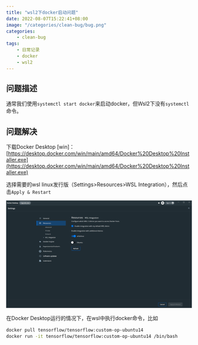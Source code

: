 ```yaml
---
title: "wsl2下docker启动问题"
date: 2022-08-07T15:22:41+08:00
image: "/categories/clean-bug/bug.png"
categories:
    - clean-bug
tags:
    - 日常记录
    - docker
    - wsl2
---
```

## 问题描述

通常我们使用`systemctl start docker`来启动docker，但Wsl2下没有`systemctl`命令。

## 问题解决
下载Docker Desktop [win]：[https://desktop.docker.com/win/main/amd64/Docker%20Desktop%20Installer.exe](https://desktop.docker.com/win/main/amd64/Docker%20Desktop%20Installer.exe)

选择需要的wsl linux发行版（Settings>Resources>WSL Integration），然后点击`Apply & Restart`

![docker_wsl_settings](https://github.com/StubbornVegeta/imgsite/raw/main/docker_wsl_setting.png)

在Docker Desktop运行的情况下，在wsl中执行docker命令，比如

```bash
docker pull tensorflow/tensorflow:custom-op-ubuntu14
docker run -it tensorflow/tensorflow:custom-op-ubuntu14 /bin/bash
```

